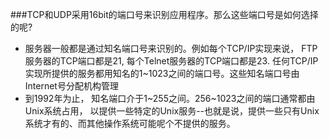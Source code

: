 
###TCP和UDP采用16bit的端口号来识别应用程序。那么这些端口号是如何选择的呢?
 - 服务器一般都是通过知名端口号来识别的。例如每个TCP/IP实现来说， FTP服务器的TCP端口都是21, 每个Telnet服务器的TCP端口都是23. 任何TCP/IP实现所提供的服务都用知名的1~1023之间的端口号。这些知名端口号由Internet号分配机构管理 
 - 到1992年为止， 知名端口介于1~255之间。256~1023之间的端口通常都由Unix系统占用， 以提供一些特定的Unix服务--也就是说，提供一些只有Unix系统才有的、而其他操作系统可能呢个不提供的服务。 
 
